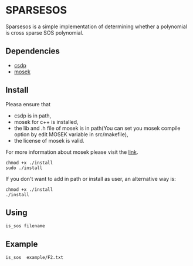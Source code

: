 SPARSESOS
================
Sparsesos is a simple implementation of determining whether a polynomial is cross sparse SOS polynomial.

Dependencies
----------------
* [csdp](https://projects.coin-or.org/Csdp)
* [mosek](https://www.mosek.com/)

Install
---------------
Pleasa ensure that
*  csdp is in path, 
*  mosek for c++ is installed,
*  the lib and .h file of mosek is in path(You can set you mosek compile option by edit MOSEK  variable in src/makefile),
*  the license of mosek is valid.

For more information about mosek please visit the [link](https://www.mosek.com/documentation/).
```
chmod +x ./install
sudo ./install
```
If you don't want to add in path or install as user, an alternative way is: 
```
chmod +x ./install
./install
```

Using
---------------
```
is_sos filename
```
Example
--------------
```
is_sos  example/F2.txt 
```

